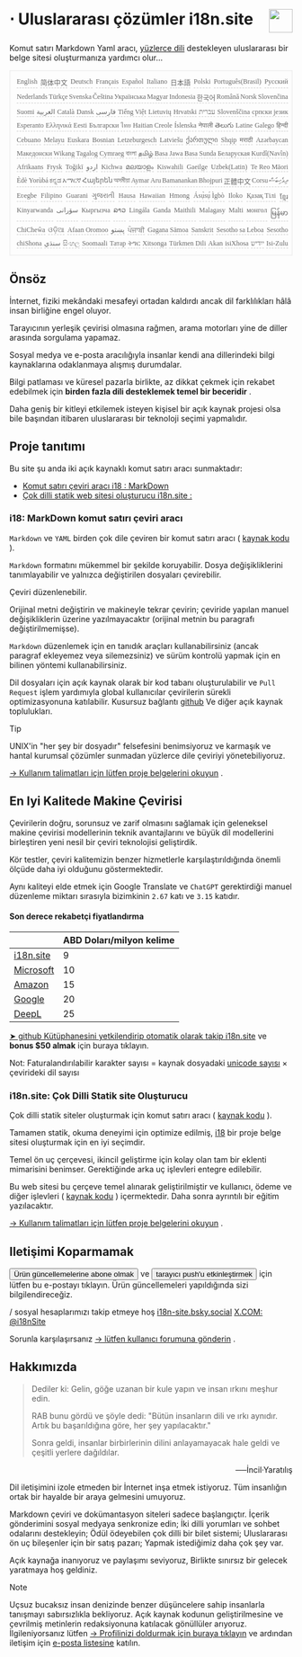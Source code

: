 <h1 style="display:flex;justify-content:space-between">⋅ Uluslararası çözümler i18n.site<img src="//p.3ti.site/logo.svg" style="user-select:none;margin-top:-1px;width:42px"></h1>

Komut satırı Markdown Yaml aracı, [yüzlerce dili](/i18/LANG_CODE) destekleyen uluslararası bir belge sitesi oluşturmanıza yardımcı olur...

<pre class="langli" style="display:flex;flex-wrap:wrap;background:transparent;border:1px solid #eee;font-size:12px;box-shadow:0 0 3px inset #eee;padding:12px 5px 4px 12px;justify-content:space-between;"><style>pre.langli i{font-weight:300;font-family:s;margin-right:2px;margin-bottom:8px;font-style:normal;color:#666;border-bottom:1px dashed #ccc;}</style><i>English</i><i>简体中文</i><i>Deutsch</i><i>Français</i><i>Español</i><i>Italiano</i><i>日本語</i><i>Polski</i><i>Português(Brasil)</i><i>Русский</i><i>Nederlands</i><i>Türkçe</i><i>Svenska</i><i>Čeština</i><i>Українська</i><i>Magyar</i><i>Indonesia</i><i>한국어</i><i>Română</i><i>Norsk</i><i>Slovenčina</i><i>Suomi</i><i>العربية</i><i>Català</i><i>Dansk</i><i>فارسی</i><i>Tiếng Việt</i><i>Lietuvių</i><i>Hrvatski</i><i>עברית</i><i>Slovenščina</i><i>српски језик</i><i>Esperanto</i><i>Ελληνικά</i><i>Eesti</i><i>Български</i><i>ไทย</i><i>Haitian Creole</i><i>Íslenska</i><i>नेपाली</i><i>తెలుగు</i><i>Latine</i><i>Galego</i><i>हिन्दी</i><i>Cebuano</i><i>Melayu</i><i>Euskara</i><i>Bosnian</i><i>Letzeburgesch</i><i>Latviešu</i><i>ქართული</i><i>Shqip</i><i>मराठी</i><i>Azərbaycan</i><i>Македонски</i><i>Wikang Tagalog</i><i>Cymraeg</i><i>বাংলা</i><i>தமிழ்</i><i>Basa Jawa</i><i>Basa Sunda</i><i>Беларуская</i><i>Kurdî(Navîn)</i><i>Afrikaans</i><i>Frysk</i><i>Toğikī</i><i>اردو</i><i>Kichwa</i><i>മലയാളം</i><i>Kiswahili</i><i>Gaeilge</i><i>Uzbek(Latin)</i><i>Te Reo Māori</i><i>Èdè Yorùbá</i><i>ಕನ್ನಡ</i><i>አማርኛ</i><i>Հայերեն</i><i>অসমীয়া</i><i>Aymar Aru</i><i>Bamanankan</i><i>Bhojpuri</i><i>正體中文</i><i>Corsu</i><i>ދިވެހިބަސް</i><i>Eʋegbe</i><i>Filipino</i><i>Guarani</i><i>ગુજરાતી</i><i>Hausa</i><i>Hawaiian</i><i>Hmong</i><i>Ásụ̀sụ́ Ìgbò</i><i>Iloko</i><i>Қазақ Тілі</i><i>ខ្មែរ</i><i>Kinyarwanda</i><i>سۆرانی</i><i>Кыргызча</i><i>ລາວ</i><i>Lingála</i><i>Ganda</i><i>Maithili</i><i>Malagasy</i><i>Malti</i><i>монгол</i><i>မြန်မာ</i><i>ChiCheŵa</i><i>ଓଡ଼ିଆ</i><i>Afaan Oromoo</i><i>پښتو</i><i>ਪੰਜਾਬੀ</i><i>Gagana Sāmoa</i><i>Sanskrit</i><i>Sesotho sa Leboa</i><i>Sesotho</i><i>chiShona</i><i>سنڌي</i><i>සිංහල</i><i>Soomaali</i><i>Татар</i><i>ትግር</i><i>Xitsonga</i><i>Türkmen Dili</i><i>Akan</i><i>isiXhosa</i><i>ייִדיש</i><i>Isi-Zulu</i></pre>

## Önsöz

İnternet, fiziki mekândaki mesafeyi ortadan kaldırdı ancak dil farklılıkları hâlâ insan birliğine engel oluyor.

Tarayıcının yerleşik çevirisi olmasına rağmen, arama motorları yine de diller arasında sorgulama yapamaz.

Sosyal medya ve e-posta aracılığıyla insanlar kendi ana dillerindeki bilgi kaynaklarına odaklanmaya alışmış durumdalar.

Bilgi patlaması ve küresel pazarla birlikte, az dikkat çekmek için rekabet edebilmek için **birden fazla dili desteklemek temel bir beceridir** .

Daha geniş bir kitleyi etkilemek isteyen kişisel bir açık kaynak projesi olsa bile başından itibaren uluslararası bir teknoloji seçimi yapmalıdır.

## <a rel=id href="#project" id="project"></a> Proje tanıtımı

Bu site şu anda iki açık kaynaklı komut satırı aracı sunmaktadır:

* [Komut satırı çeviri aracı i18 : MarkDown](/i18/feature)
* [Çok dilli statik web sitesi oluşturucu i18n.site :](/i18n.site)

### <a rel=id href="#i18" id="i18"></a> i18: MarkDown komut satırı çeviri aracı

`Markdown` ve `YAML` birden çok dile çeviren bir komut satırı aracı ( [kaynak kodu](https://github.com/i18n-site/rust/tree/main/i18) ).

`Markdown` formatını mükemmel bir şekilde koruyabilir. Dosya değişikliklerini tanımlayabilir ve yalnızca değiştirilen dosyaları çevirebilir.

Çeviri düzenlenebilir.

Orijinal metni değiştirin ve makineyle tekrar çevirin; çeviride yapılan manuel değişikliklerin üzerine yazılmayacaktır (orijinal metnin bu paragrafı değiştirilmemişse).

`Markdown` düzenlemek için en tanıdık araçları kullanabilirsiniz (ancak paragraf ekleyemez veya silemezsiniz) ve sürüm kontrolü yapmak için en bilinen yöntemi kullanabilirsiniz.

Dil dosyaları için açık kaynak olarak bir kod tabanı oluşturulabilir ve `Pull Request` işlem yardımıyla global kullanıcılar çevirilerin sürekli optimizasyonuna katılabilir. Kusursuz bağlantı [github](//github.com) Ve diğer açık kaynak toplulukları.

> [!TIP]
> UNIX'in "her şey bir dosyadır" felsefesini benimsiyoruz ve karmaşık ve hantal kurumsal çözümler sunmadan yüzlerce dile çeviriyi yönetebiliyoruz.

[→ Kullanım talimatları için lütfen proje belgelerini okuyun](/i18) .

## En Iyi Kalitede Makine Çevirisi

Çevirilerin doğru, sorunsuz ve zarif olmasını sağlamak için geleneksel makine çevirisi modellerinin teknik avantajlarını ve büyük dil modellerini birleştiren yeni nesil bir çeviri teknolojisi geliştirdik.

Kör testler, çeviri kalitemizin benzer hizmetlerle karşılaştırıldığında önemli ölçüde daha iyi olduğunu göstermektedir.

Aynı kaliteyi elde etmek için Google Translate ve `ChatGPT` gerektirdiği manuel düzenleme miktarı sırasıyla bizimkinin `2.67` katı ve `3.15` katıdır.

#### <a rel=id href="#price" id="price"></a> Son derece rekabetçi fiyatlandırma

|                                                                                   | ABD Doları/milyon kelime |
| --------------------------------------------------------------------------------- | ------------- |
| [i18n.site](https://i18n.site)                                                    | 9             |
| [Microsoft](https://azure.microsoft.com/pricing/details/cognitive-services/translator) | 10            |
| [Amazon](https://aws.amazon.com/translate/pricing)                                | 15            |
| [Google](https://cloud.google.com/translate/pricing)                                | 20            |
| [DeepL](https://www.deepl.com/zh/pro#developer)                                  | 25            |

[➤ github Kütüphanesini yetkilendirip otomatik olarak takip i18n.site](https://github.com/login/oauth/authorize?client_id=Ov23liuGAmK0plc9FgB3&amp;scope=user:email,user:follow,public_repo) ve **bonus $50 almak** için buraya tıklayın.

Not: Faturalandırılabilir karakter sayısı = kaynak dosyadaki [unicode sayısı](https://en.wikipedia.org/wiki/Unicode) × çevirideki dil sayısı

### i18n.site: Çok Dilli Statik site Oluşturucu

Çok dilli statik siteler oluşturmak için komut satırı aracı ( [kaynak kodu](https://github.com/i18n-site/rust/tree/main/i18n-site) ).

Tamamen statik, okuma deneyimi için optimize edilmiş, [i18](#i18) bir proje belge sitesi oluşturmak için en iyi seçimdir.

Temel ön uç çerçevesi, ikincil geliştirme için kolay olan tam bir eklenti mimarisini benimser. Gerektiğinde arka uç işlevleri entegre edilebilir.

Bu web sitesi bu çerçeve temel alınarak geliştirilmiştir ve kullanıcı, ödeme ve diğer işlevleri ( [kaynak kodu](/i18n.site/c/src) ) içermektedir. Daha sonra ayrıntılı bir eğitim yazılacaktır.

[→ Kullanım talimatları için lütfen proje belgelerini okuyun](/i18n.site) .

## Iletişimi Koparmamak

<button onclick="mailsub()">Ürün güncellemelerine abone olmak</button> ve <button onclick="webpush()">tarayıcı push'u etkinleştirmek</button> için lütfen bu e-postayı tıklayın. Ürün güncellemeleri yapıldığında sizi bilgilendireceğiz.

/ sosyal hesaplarımızı takip etmeye hoş [i18n-site.bsky.social](https://bsky.app/profile/i18n-site.bsky.social) [X.COM: @i18nSite](https://x.com/i18nSite)

Sorunla karşılaşırsanız [→ lütfen kullanıcı forumuna gönderin](https://groups.google.com/u/1/g/i18n) .

## Hakkımızda

> Dediler ki: Gelin, göğe uzanan bir kule yapın ve insan ırkını meşhur edin.
>
> RAB bunu gördü ve şöyle dedi: "Bütün insanların dili ve ırkı aynıdır. Artık bu başarıldığına göre, her şey yapılacaktır."
>
> Sonra geldi, insanlar birbirlerinin dilini anlayamayacak hale geldi ve çeşitli yerlere dağıldılar.

<p style="text-align:right">──İncil·Yaratılış</p>

Dil iletişimini izole etmeden bir İnternet inşa etmek istiyoruz.
Tüm insanlığın ortak bir hayalde bir araya gelmesini umuyoruz.

Markdown çeviri ve dokümantasyon siteleri sadece başlangıçtır.
İçerik gönderimini sosyal medyaya senkronize edin;
İki dilli yorumları ve sohbet odalarını destekleyin;
Ödül ödeyebilen çok dilli bir bilet sistemi;
Uluslararası ön uç bileşenler için bir satış pazarı;
Yapmak istediğimiz daha çok şey var.

Açık kaynağa inanıyoruz ve paylaşımı seviyoruz,
Birlikte sınırsız bir gelecek yaratmaya hoş geldiniz.

> [!NOTE]
> Uçsuz bucaksız insan denizinde benzer düşüncelere sahip insanlarla tanışmayı sabırsızlıkla bekliyoruz.
> Açık kaynak kodunun geliştirilmesine ve çevrilmiş metinlerin redaksiyonuna katılacak gönüllüler arıyoruz.
> İlgileniyorsanız lütfen [→ Profilinizi doldurmak için buraya tıklayın](https://ggl.link/i18n) ve ardından iletişim için [e-posta listesine](https://groups.google.com/u/2/g/i18n-site) katılın.